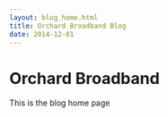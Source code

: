 ```yaml
---
layout: blog_home.html
title: Orchard Broadband Blog
date: 2014-12-01
---
```


# Orchard Broadband

This is the blog home page
